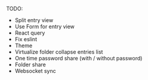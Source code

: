 TODO:
- Split entry view
- Use Form for entry view
- React query
- Fix eslint
- Theme
- Virtualize folder collapse entries list
- One time password share (with / without password)
- Folder share
- Websocket sync
